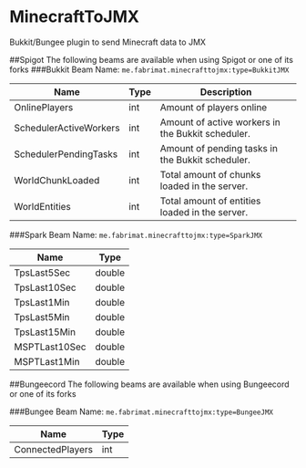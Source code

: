 # MinecraftToJMX
Bukkit/Bungee plugin to send Minecraft data to JMX

##Spigot
The following beams are available when using Spigot or one of its forks
###Bukkit Beam
Name: `me.fabrimat.minecrafttojmx:type=BukkitJMX`

| Name | Type | Description |
| ------------- | ------------- | ------------- |
| OnlinePlayers  | int | Amount of players online |
| SchedulerActiveWorkers  | int | Amount of active workers in the Bukkit scheduler. |
| SchedulerPendingTasks  | int | Amount of pending tasks in the Bukkit scheduler. |
| WorldChunkLoaded  | int | Total amount of chunks loaded in the server. |
| WorldEntities  | int | Total amount of entities loaded in the server. |
###Spark Beam
Name: `me.fabrimat.minecrafttojmx:type=SparkJMX`

| Name | Type |
| ------------- | ------------- |
| TpsLast5Sec  | double |
| TpsLast10Sec  | double |
| TpsLast1Min  | double |
| TpsLast5Min  | double |
| TpsLast15Min  | double |
| MSPTLast10Sec  | double |
| MSPTLast1Min  | double |
##Bungeecord
The following beams are available when using Bungeecord or one of its forks

###Bungee Beam
Name: `me.fabrimat.minecrafttojmx:type=BungeeJMX`

| Name | Type |
| ------------- | ------------- |
| ConnectedPlayers  | int |